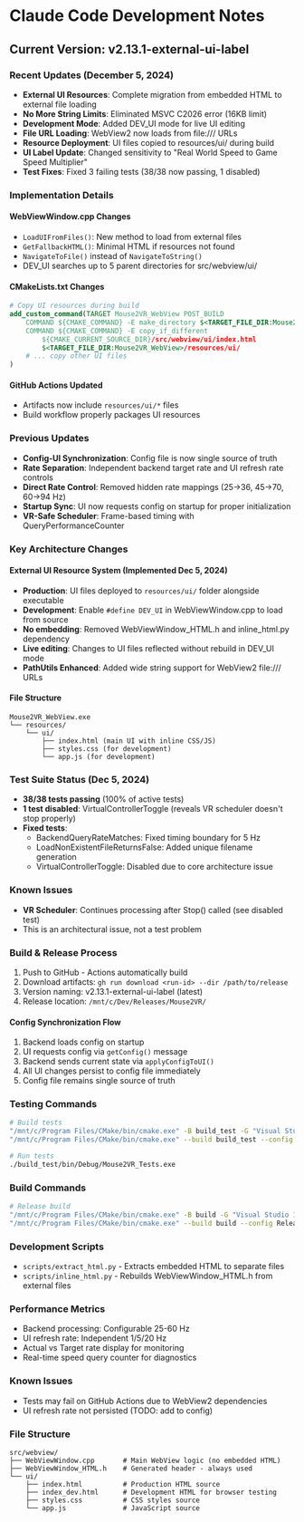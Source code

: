 # Claude Code Development Notes

## Current Version: v2.13.1-external-ui-label

### Recent Updates (December 5, 2024)
- **External UI Resources**: Complete migration from embedded HTML to external file loading
- **No More String Limits**: Eliminated MSVC C2026 error (16KB limit)
- **Development Mode**: Added DEV_UI mode for live UI editing
- **File URL Loading**: WebView2 now loads from file:/// URLs
- **Resource Deployment**: UI files copied to resources/ui/ during build
- **UI Label Update**: Changed sensitivity to "Real World Speed to Game Speed Multiplier"
- **Test Fixes**: Fixed 3 failing tests (38/38 now passing, 1 disabled)

### Implementation Details

#### WebViewWindow.cpp Changes
- `LoadUIFromFiles()`: New method to load from external files
- `GetFallbackHTML()`: Minimal HTML if resources not found
- `NavigateToFile()` instead of `NavigateToString()`
- DEV_UI searches up to 5 parent directories for src/webview/ui/

#### CMakeLists.txt Changes
```cmake
# Copy UI resources during build
add_custom_command(TARGET Mouse2VR_WebView POST_BUILD
    COMMAND ${CMAKE_COMMAND} -E make_directory $<TARGET_FILE_DIR:Mouse2VR_WebView>/resources/ui
    COMMAND ${CMAKE_COMMAND} -E copy_if_different
        ${CMAKE_CURRENT_SOURCE_DIR}/src/webview/ui/index.html
        $<TARGET_FILE_DIR:Mouse2VR_WebView>/resources/ui/
    # ... copy other UI files
)
```

#### GitHub Actions Updated
- Artifacts now include `resources/ui/*` files
- Build workflow properly packages UI resources

### Previous Updates
- **Config-UI Synchronization**: Config file is now single source of truth
- **Rate Separation**: Independent backend target rate and UI refresh rate controls
- **Direct Rate Control**: Removed hidden rate mappings (25→36, 45→70, 60→94 Hz)
- **Startup Sync**: UI now requests config on startup for proper initialization
- **VR-Safe Scheduler**: Frame-based timing with QueryPerformanceCounter

### Key Architecture Changes

#### External UI Resource System (Implemented Dec 5, 2024)
- **Production**: UI files deployed to `resources/ui/` folder alongside executable
- **Development**: Enable `#define DEV_UI` in WebViewWindow.cpp to load from source
- **No embedding**: Removed WebViewWindow_HTML.h and inline_html.py dependency
- **Live editing**: Changes to UI files reflected without rebuild in DEV_UI mode
- **PathUtils Enhanced**: Added wide string support for WebView2 file:/// URLs

#### File Structure
```
Mouse2VR_WebView.exe
└── resources/
    └── ui/
        ├── index.html (main UI with inline CSS/JS)
        ├── styles.css (for development)
        └── app.js (for development)
```

### Test Suite Status (Dec 5, 2024)
- **38/38 tests passing** (100% of active tests)
- **1 test disabled**: VirtualControllerToggle (reveals VR scheduler doesn't stop properly)
- **Fixed tests**:
  - BackendQueryRateMatches: Fixed timing boundary for 5 Hz
  - LoadNonExistentFileReturnsFalse: Added unique filename generation
  - VirtualControllerToggle: Disabled due to core architecture issue

### Known Issues
- **VR Scheduler**: Continues processing after Stop() called (see disabled test)
- This is an architectural issue, not a test problem

### Build & Release Process
1. Push to GitHub - Actions automatically build
2. Download artifacts: `gh run download <run-id> --dir /path/to/release`
3. Version naming: v2.13.1-external-ui-label (latest)
4. Release location: `/mnt/c/Dev/Releases/Mouse2VR/`

#### Config Synchronization Flow
1. Backend loads config on startup
2. UI requests config via `getConfig()` message
3. Backend sends current state via `applyConfigToUI()`
4. All UI changes persist to config file immediately
5. Config file remains single source of truth

### Testing Commands
```bash
# Build tests
"/mnt/c/Program Files/CMake/bin/cmake.exe" -B build_test -G "Visual Studio 17 2022" -A x64 -DBUILD_TESTS=ON
"/mnt/c/Program Files/CMake/bin/cmake.exe" --build build_test --config Debug --target Mouse2VR_Tests

# Run tests
./build_test/bin/Debug/Mouse2VR_Tests.exe
```

### Build Commands
```bash
# Release build
"/mnt/c/Program Files/CMake/bin/cmake.exe" -B build -G "Visual Studio 17 2022" -A x64
"/mnt/c/Program Files/CMake/bin/cmake.exe" --build build --config Release
```

### Development Scripts
- `scripts/extract_html.py` - Extracts embedded HTML to separate files
- `scripts/inline_html.py` - Rebuilds WebViewWindow_HTML.h from external files

### Performance Metrics
- Backend processing: Configurable 25-60 Hz
- UI refresh rate: Independent 1/5/20 Hz
- Actual vs Target rate display for monitoring
- Real-time speed query counter for diagnostics

### Known Issues
- Tests may fail on GitHub Actions due to WebView2 dependencies
- UI refresh rate not persisted (TODO: add to config)

### File Structure
```
src/webview/
├── WebViewWindow.cpp       # Main WebView logic (no embedded HTML)
├── WebViewWindow_HTML.h    # Generated header - always used
└── ui/
    ├── index.html          # Production HTML source
    ├── index_dev.html      # Development HTML for browser testing
    ├── styles.css          # CSS styles source
    └── app.js              # JavaScript source
```
